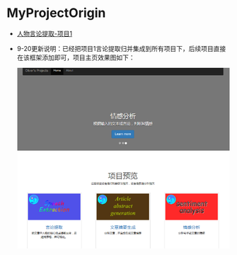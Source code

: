 # MyProjectOrigin

- [人物言论提取-项目1](./NewExtraction_01)

- 9-20更新说明：已经把项目1言论提取归并集成到所有项目下，后续项目直接在该框架添加即可，项目主页效果图如下：

  ![效果图](NewExtraction_01/img/home.PNG)

